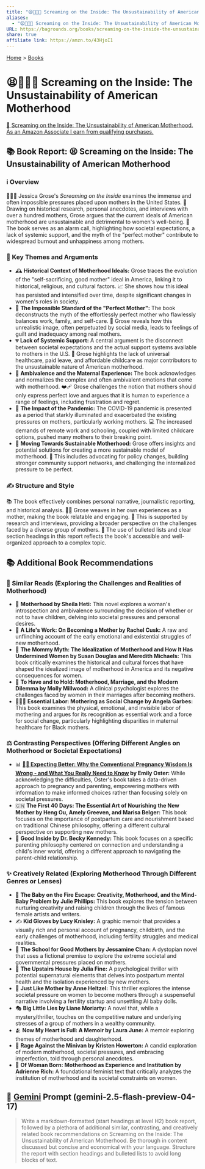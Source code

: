 ```yaml
---
title: "😫👩‍👧‍👦 Screaming on the Inside: The Unsustainability of American Motherhood"
aliases:
  - "😫👩‍👧‍👦 Screaming on the Inside: The Unsustainability of American Motherhood"
URL: https://bagrounds.org/books/screaming-on-the-inside-the-unsustainability-of-american-motherhood
share: true
affiliate link: https://amzn.to/43HjoI1
---
```

[Home](../index.md) > [Books](./index.md)  
# 😫👩‍👧‍👦 Screaming on the Inside: The Unsustainability of American Motherhood  
[🛒 Screaming on the Inside: The Unsustainability of American Motherhood. As an Amazon Associate I earn from qualifying purchases.](https://amzn.to/43HjoI1)  
  
## 📚 Book Report: 😫 Screaming on the Inside: The Unsustainability of American Motherhood  
  
### ℹ️ Overview  
  
👩‍👧‍👦 Jessica Grose's *Screaming on the Inside* examines the immense and often impossible pressures placed upon mothers in the United States. 📜 Drawing on historical research, personal anecdotes, and interviews with over a hundred mothers, Grose argues that the current ideals of American motherhood are unsustainable and detrimental to women's well-being. 🚨 The book serves as an alarm call, highlighting how societal expectations, a lack of systemic support, and the myth of the "perfect mother" contribute to widespread burnout and unhappiness among mothers.  
  
### 📌 Key Themes and Arguments  
  
* 🕰️ **Historical Context of Motherhood Ideals:** Grose traces the evolution of the "self-sacrificing, good mother" ideal in America, linking it to historical, religious, and cultural factors. 📈 She shows how this ideal has persisted and intensified over time, despite significant changes in women's roles in society.  
* 🚫 **The Impossible Standard of the "Perfect Mother":** The book deconstructs the myth of the effortlessly perfect mother who flawlessly balances work, family, and self-care. 🤳 Grose reveals how this unrealistic image, often perpetuated by social media, leads to feelings of guilt and inadequacy among real mothers.  
* 💔 **Lack of Systemic Support:** A central argument is the disconnect between societal expectations and the actual support systems available to mothers in the U.S. 🏥 Grose highlights the lack of universal healthcare, paid leave, and affordable childcare as major contributors to the unsustainable nature of American motherhood.  
* 🤔 **Ambivalence and the Maternal Experience:** The book acknowledges and normalizes the complex and often ambivalent emotions that come with motherhood. ❤️‍🩹 Grose challenges the notion that mothers should only express perfect love and argues that it is human to experience a range of feelings, including frustration and regret.  
* 🦠 **The Impact of the Pandemic:** The COVID-19 pandemic is presented as a period that starkly illuminated and exacerbated the existing pressures on mothers, particularly working mothers. 💻 The increased demands of remote work and schooling, coupled with limited childcare options, pushed many mothers to their breaking point.  
* 🌱 **Moving Towards Sustainable Motherhood:** Grose offers insights and potential solutions for creating a more sustainable model of motherhood. 📣 This includes advocating for policy changes, building stronger community support networks, and challenging the internalized pressure to be perfect.  
  
### ✍️ Structure and Style  
  
📚 The book effectively combines personal narrative, journalistic reporting, and historical analysis. 👩‍👧 Grose weaves in her own experiences as a mother, making the book relatable and engaging. 📰 This is supported by research and interviews, providing a broader perspective on the challenges faced by a diverse group of mothers. 📝 The use of bulleted lists and clear section headings in this report reflects the book's accessible and well-organized approach to a complex topic.  
  
## 📚 Additional Book Recommendations  
  
### 📖 Similar Reads (Exploring the Challenges and Realities of Motherhood)  
  
* 🤰 **Motherhood by Sheila Heti:** This novel explores a woman's introspection and ambivalence surrounding the decision of whether or not to have children, delving into societal pressures and personal desires.  
* 👶 **A Life's Work: On Becoming a Mother by Rachel Cusk:** A raw and unflinching account of the early emotional and existential struggles of new motherhood.  
* 🗽 **The Mommy Myth: The Idealization of Motherhood and How It Has Undermined Women by Susan Douglas and Meredith Michaels:** This book critically examines the historical and cultural forces that have shaped the idealized image of motherhood in America and its negative consequences for women.  
* 💍 **To Have and to Hold: Motherhood, Marriage, and the Modern Dilemma by Molly Millwood:** A clinical psychologist explores the challenges faced by women in their marriages after becoming mothers.  
* 👩🏽‍⚕️ **Essential Labor: Mothering as Social Change by Angela Garbes:** This book examines the physical, emotional, and invisible labor of mothering and argues for its recognition as essential work and a force for social change, particularly highlighting disparities in maternal healthcare for Black mothers.  
  
### ⚖️ Contrasting Perspectives (Offering Different Angles on Motherhood or Societal Expectations)  
  
* 📊 **[🫄➕ Expecting Better: Why the Conventional Pregnancy Wisdom Is Wrong - and What You Really Need to Know](./expecting-better.md) by Emily Oster:** While acknowledging the difficulties, Oster's book takes a data-driven approach to pregnancy and parenting, empowering mothers with information to make informed choices rather than focusing solely on societal pressures.  
* 🇨🇳 **The First 40 Days: The Essential Art of Nourishing the New Mother by Heng Ou, Amely Greeven, and Marisa Belger:** This book focuses on the importance of postpartum care and nourishment based on traditional Chinese philosophy, offering a different cultural perspective on supporting new mothers.  
* 🧠 **Good Inside by Dr. Becky Kennedy:** This book focuses on a specific parenting philosophy centered on connection and understanding a child's inner world, offering a different approach to navigating the parent-child relationship.  
  
### ✨ Creatively Related (Exploring Motherhood Through Different Genres or Lenses)  
  
* 🎨 **The Baby on the Fire Escape: Creativity, Motherhood, and the Mind-Baby Problem by Julie Phillips:** This book explores the tension between nurturing creativity and raising children through the lives of famous female artists and writers.  
* ✍️ **Kid Gloves by Lucy Knisley:** A graphic memoir that provides a visually rich and personal account of pregnancy, childbirth, and the early challenges of motherhood, including fertility struggles and medical realities.  
* 🏫 **The School for Good Mothers by Jessamine Chan:** A dystopian novel that uses a fictional premise to explore the extreme societal and governmental pressures placed on mothers.  
* 👻 **The Upstairs House by Julia Fine:** A psychological thriller with potential supernatural elements that delves into postpartum mental health and the isolation experienced by new mothers.  
* 🤖 **Just Like Mother by Anne Heltzel:** This thriller explores the intense societal pressure on women to become mothers through a suspenseful narrative involving a fertility startup and unsettling AI baby dolls.  
* 🎭 **Big Little Lies by Liane Moriarty:** A novel that, while a mystery/thriller, touches on the competitive nature and underlying stresses of a group of mothers in a wealthy community.  
* 🫂 **Now My Heart is Full: A Memoir by Laura June:** A memoir exploring themes of motherhood and daughterhood.  
* 🚐 **Rage Against the Minivan by Kristen Howerton:** A candid exploration of modern motherhood, societal pressures, and embracing imperfection, told through personal anecdotes.  
* 📜 **Of Woman Born: Motherhood as Experience and Institution by Adrienne Rich:** A foundational feminist text that critically analyzes the institution of motherhood and its societal constraints on women.  
  
## 💬 [Gemini](../software/gemini.md) Prompt (gemini-2.5-flash-preview-04-17)  
> Write a markdown-formatted (start headings at level H2) book report, followed by a plethora of additional similar, contrasting, and creatively related book recommendations on Screaming on the Inside: The Unsustainability of American Motherhood. Be thorough in content discussed but concise and economical with your language. Structure the report with section headings and bulleted lists to avoid long blocks of text.